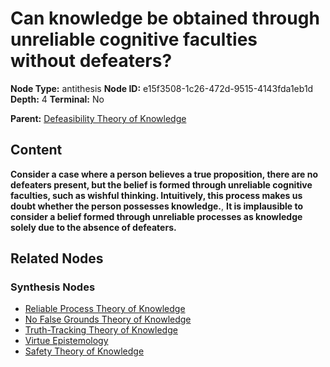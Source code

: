 # Can knowledge be obtained through unreliable cognitive faculties without defeaters?

**Node Type:** antithesis
**Node ID:** e15f3508-1c26-472d-9515-4143fda1eb1d
**Depth:** 4
**Terminal:** No

**Parent:** [Defeasibility Theory of Knowledge](defeasibility-theory-of-knowledge-synthesis-b397997e-2015-4b6e-8d6e-e6dcb753e0c8.md)

## Content

**Consider a case where a person believes a true proposition, there are no defeaters present, but the belief is formed through unreliable cognitive faculties, such as wishful thinking. Intuitively, this process makes us doubt whether the person possesses knowledge.**, **It is implausible to consider a belief formed through unreliable processes as knowledge solely due to the absence of defeaters.**

## Related Nodes

### Synthesis Nodes

- [Reliable Process Theory of Knowledge](reliable-process-theory-of-knowledge-synthesis-27c4ebe3-a957-47af-a8ab-837760ada4ce.md)
- [No False Grounds Theory of Knowledge](no-false-grounds-theory-of-knowledge-synthesis-a961b781-dd6a-4813-8ff3-2ca4103f9e30.md)
- [Truth-Tracking Theory of Knowledge](truth-tracking-theory-of-knowledge-synthesis-6691a881-cc44-4c73-a3c5-ff15e44aac4d.md)
- [Virtue Epistemology](virtue-epistemology-synthesis-19c2f374-f0da-420a-817d-17d8be4bdaf0.md)
- [Safety Theory of Knowledge](safety-theory-of-knowledge-synthesis-4864b547-d609-45cc-840f-2c1c1f50a679.md)
